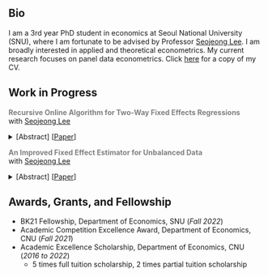 ## Bio
I am a 3rd year PhD student in economics at Seoul National University (SNU), where I am fortunate to be advised by Professor [Seojeong Lee](https://sites.google.com/site/misspecifiedjay/). I am broadly interested in applied and theoretical econometrics. My current research focuses on panel data econometrics. Click [here](https://drive.google.com/file/d/1mW8LhcVXJN9eTdiTD0RrNG0P0bU45kY1/view?usp=share_link) for a copy of my CV.

## Work in Progress

**<span style="color: gray;">Recursive Online Algorithm for Two-Way Fixed Effects Regressions</span>**  
with 
<a href="https://sites.google.com/site/misspecifiedjay/">Seojeong Lee</a>
<details>
    <summary>
      [Abstract]
      [<a href="">Paper</a>]
    </summary>
    <p style="text-align: justify;">TBD.</p>
  </details>
  <p></p>
  
**<span style="color: gray;">An Improved Fixed Effect Estimator for Unbalanced Data</span>**  
with 
<a href="https://sites.google.com/site/misspecifiedjay/">Seojeong Lee</a>
<details>
    <summary>
      [Abstract]
      [<a href="">Paper</a>]
    </summary>
    <p style="text-align: justify;">TBD.</p>
  </details>
  <p></p>


## Awards, Grants, and Fellowship
- BK21 Fellowship, Department of Economics, SNU (_Fall 2022_)
- Academic Competition Excellence Award, Department of Economics, CNU (_Fall 2021_)
- Academic Excellence Scholarship, Department of Economics, CNU (_2016 to 2022_)
  - 5 times full tuition scholarship, 2 times partial tuition scholarship

